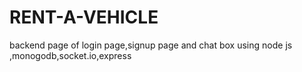 # RENT-A-VEHICLE
backend page of login page,signup page and chat box using node js ,monogodb,socket.io,express
